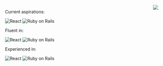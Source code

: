 <img align='right' src="https://github-readme-stats.vercel.app/api/top-langs/?username=emtalen&layout=compact&theme=algolia&langs_count=6&line_height=16&bg_color=00000000" />

Current aspirations:   

![React](https://img.shields.io/badge/-React-black?style=flat-square&logo=react) ![Ruby on Rails](https://img.shields.io/badge/-Ruby%20on%20Rails-CC0000?style=flat-square&logo=ruby-on-rails)  

Fluent in:   

![React](https://img.shields.io/badge/-React-black?style=flat-square&logo=react) ![Ruby on Rails](https://img.shields.io/badge/-Ruby%20on%20Rails-CC0000?style=flat-square&logo=ruby-on-rails)   

Experienced in:   

![React](https://img.shields.io/badge/-React-black?style=flat-square&logo=react) ![Ruby on Rails](https://img.shields.io/badge/-Ruby%20on%20Rails-CC0000?style=flat-square&logo=ruby-on-rails)  
